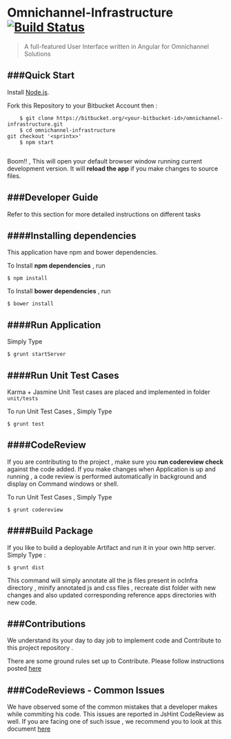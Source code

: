 Omnichannel-Infrastructure  [![Build Status](http://ec2-54-72-70-139.eu-west-1.compute.amazonaws.com:8080/buildStatus/icon?job=OCIA-Dev-Client)](http://ec2-54-72-70-139.eu-west-1.compute.amazonaws.com:8080/job/OCIA-Dev-Client/)
================================

> A full-featured User Interface written in Angular for Omnichannel Solutions 

###Quick Start
---

Install [Node.js](https://nodejs.org/download/).

Fork this Repository to your Bitbucket Account then :
   
```
    $ git clone https://bitbucket.org/<your-bitbucket-id>/omnichannel-infrastructure.git
    $ cd omnichannel-infrastructure
git checkout '<sprintx>'
    $ npm start
   
```

Boom!! , This will open your default browser window running current development version. It will **reload the app** if you make changes to source files.


###Developer Guide
---

Refer to this section for more detailed instructions on different tasks

####Installing dependencies
---

This application have npm and bower dependencies.

To Install **npm dependencies** , run
 
 ```
 $ npm install	
 ``` 

To Install **bower dependencies** , run
 
 ```
 $ bower install	
 ``` 

####Run Application
---

Simply Type

 ```
 $ grunt startServer
  ``` 

####Run Unit Test Cases
---

Karma + Jasmine Unit Test cases are placed and implemented in folder `unit/tests`

To run Unit Test Cases , Simply Type

 ```
 $ grunt test
  ```   

####CodeReview
---

If you are contributing to the project , make sure you **run codereview check** against the code added. 
If you make changes when Application is up and running , a code review is performed automatically in background and display on Command windows or shell.

To run Unit Test Cases , Simply Type

 ```
 $ grunt codereview
  ``` 

####Build Package
---

If you like to build a deployable Artifact and run it in your own http server. Simply Type :

 ```
 $ grunt dist
  ``` 

This command will simply annotate all the js files present in ocInfra directory , minify annotated js and css files , recreate dist folder with new changes and also updated corresponding reference apps directories with new code. 

###Contributions
---

We understand its your day to day job to implement code and Contribute to this project repository . 

There are some ground rules set up to Contribute. Please follow instructions posted [here](https://drive.google.com/open?id=1ogAgtSQm53Op5e92nevyGM-KyoPgtzI5hoA4W6ZiisU&authuser=0)

###CodeReviews - Common Issues
---

We have observed some of the common mistakes that a developer makes while commiting his code. This issues are reported in JsHint CodeReview as well. If you are facing one of such issue
, we recommend you to look at this document [here](https://bitbucket.org/cscdev/omnichannel-client/src/43a16ce441b12bb24ae2284aa6002f448d955ad3/docs/CodeReviews.md?at=develop-Sprint5)